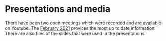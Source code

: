 # Presentations and media

There have been two open meetings which were recorded and are available on Youtube. The [February 2021](/2021/Feb18OpenMeeting) provides the most up to date information. There are also files of the slides that were used in the presentations.
